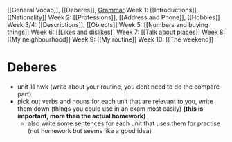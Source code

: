 [[General Vocab]], [[Deberes]], [Grammar](Grammar.md)
Week 1: [[Introductions]], [[Nationality]]
Week 2: [[Professions]], [[Address and Phone]], [[Hobbies]]
Week 3/4: [[Descriptions]], [[Objects]]
Week 5: [[Numbers and buying things]]
Week 6: [[Likes and dislikes]]
Week 7: [[Talk about places]]
Week 8: [[My neighbourhood]]
Week 9: [[My routine]]
Week 10: [[The weekend]]



# Deberes
- unit 11 hwk (write about your routine, you dont need to do the compare part)
- pick out verbs and nouns for each unit that are relevant to you, write them down (things you could use in an exam most easily) **(this is important, more than the actual homework)**
	- also write some sentences for each unit that uses them for practise (not homework but seems like a good idea)